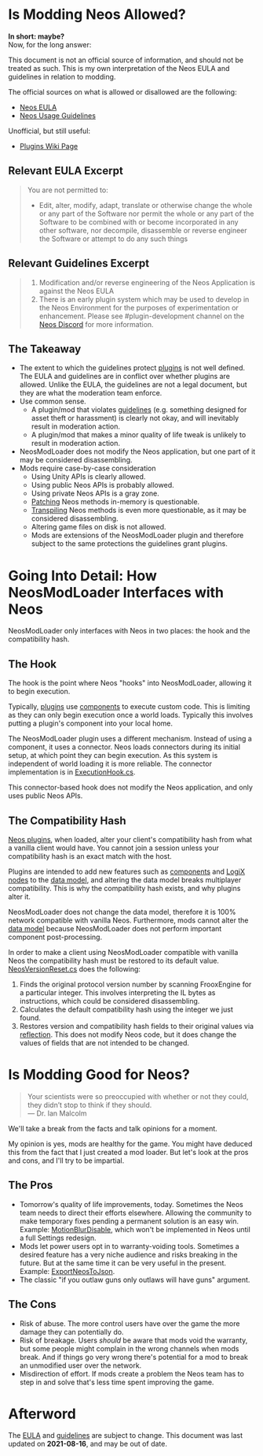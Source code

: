 # Is Modding Neos Allowed?

**In short: maybe?**  
Now, for the long answer:

This document is not an official source of information, and should not be treated as such. This is my own interpretation of the Neos EULA and guidelines in relation to modding.

The official sources on what is allowed or disallowed are the following:
- [Neos EULA][eula]
- [Neos Usage Guidelines][guidelines]

Unofficial, but still useful:
- [Plugins Wiki Page][plugin]

## Relevant EULA Excerpt

> You are not permitted to:
> 
> - Edit, alter, modify, adapt, translate or otherwise change the whole or any part of the Software nor permit the whole or any part of the Software to be combined with or become incorporated in any other software, nor decompile, disassemble or reverse engineer the Software or attempt to do any such things

## Relevant Guidelines Excerpt

> 1. Modification and/or reverse engineering of the Neos Application is against the Neos EULA
> 2. There is an early plugin system which may be used to develop in the Neos Environment for the purposes of experimentation or enhancement. Please see #plugin-development channel on the [Neos Discord](https://discord.com/invite/StcdNe2w) for more information.

<!--
## Relevant [Privacy Policy] Excerpt
> ### Community Content
> 
> Our Service contains community created content not created, owned or directly curated by us. If you open a third party world, creation or otherwise access third party content trough our Service, we strongly advise you to review the Privacy Policy of such world, creation or content.
> 
> We have no control over and assume no responsibility for the content, privacy policies or practices of any third party creators, publishers or services.
-->

## The Takeaway
- The extent to which the guidelines protect [plugins] is not well defined. The EULA and guidelines are in conflict over whether plugins are allowed. Unlike the EULA, the guidelines are not a legal document, but they are what the moderation team enforce.
- Use common sense.
  - A plugin/mod that violates [guidelines] (e.g. something designed for asset theft or harassment) is clearly not okay, and will inevitably result in moderation action.
  - A plugin/mod that makes a minor quality of life tweak is unlikely to result in moderation action.
- NeosModLoader does not modify the Neos application, but one part of it may be considered disassembling.
- Mods require case-by-case consideration
  - Using Unity APIs is clearly allowed.
  - Using public Neos APIs is probably allowed.
  - Using private Neos APIs is a gray zone.
  - [Patching](https://harmony.pardeike.net/articles/intro.html#altering-functionality-patching) Neos methods in-memory is questionable.
  - [Transpiling](https://harmony.pardeike.net/articles/patching-transpiler.html) Neos methods is even more questionable, as it may be considered disassembling.
  - Altering game files on disk is not allowed.
  - Mods are extensions of the NeosModLoader plugin and therefore subject to the same protections the guidelines grant plugins.

# Going Into Detail: How NeosModLoader Interfaces with Neos
NeosModLoader only interfaces with Neos in two places: the hook and the compatibility hash.

## The Hook
The hook is the point where Neos "hooks" into NeosModLoader, allowing it to begin execution.

Typically, [plugins] use [components] to execute custom code. This is limiting as they can only begin execution once a world loads. Typically this involves putting a plugin's component into your local home.

The NeosModLoader plugin uses a different mechanism. Instead of using a component, it uses a connector. Neos loads connectors during its initial setup, at which point they can begin execution. As this system is independent of world loading it is more reliable. The connector implementation is in [ExecutionHook.cs](../NeosModLoader/ExecutionHook.cs).

This connector-based hook does not modify the Neos application, and only uses public Neos APIs.

## The Compatibility Hash
[Neos plugins][plugin], when loaded, alter your client's compatibility hash from what a vanilla client would have. You cannot join a session unless your compatibility hash is an exact match with the host.

Plugins are intended to add new features such as [components] and [LogiX nodes][logix] to the [data model], and altering the data model breaks multiplayer compatibility. This is why the compatibility hash exists, and why plugins alter it.

NeosModLoader does not change the data model, therefore it is 100% network compatible with vanilla Neos. Furthermore, mods cannot alter the [data model] because NeosModLoader does not perform important component post-processing.

In order to make a client using NeosModLoader compatible with vanilla Neos the compatibility hash must be restored to its default value. [NeosVersionReset.cs](../NeosModLoader/NeosVersionReset.cs) does the following:

1. Finds the original protocol version number by scanning FrooxEngine for a particular integer. This involves interpreting the IL bytes as instructions, which could be considered disassembling.
2. Calculates the default compatibility hash using the integer we just found.
3. Restores version and compatibility hash fields to their original values via [reflection](https://docs.microsoft.com/en-us/dotnet/framework/reflection-and-codedom/reflection). This does not modify Neos code, but it does change the values of fields that are not intended to be changed.

# Is Modding Good for Neos?
> Your scientists were so preoccupied with whether or not they could, they didn’t stop to think if they should.  
> — Dr. Ian Malcolm

We'll take a break from the facts and talk opinions for a moment.

My opinion is yes, mods are healthy for the game. You might have deduced this from the fact that I just created a mod loader. But let's look at the pros and cons, and I'll try to be impartial.

## The Pros
- Tomorrow's quality of life improvements, today. Sometimes the Neos team needs to direct their efforts elsewhere. Allowing the community to make temporary fixes pending a permanent solution is an easy win. Example: [MotionBlurDisable](https://github.com/zkxs/MotionBlurDisable), which won't be implemented in Neos until a full Settings redesign.
- Mods let power users opt in to warranty-voiding tools. Sometimes a desired feature has a very niche audience and risks breaking in the future. But at the same time it can be very useful in the present. Example: [ExportNeosToJson](https://github.com/zkxs/ExportNeosToJson).
- The classic "if you outlaw guns only outlaws will have guns" argument. <!-- Example: [MyHostMyRules](https://github.com/zkxs/MyHostMyRules). -->
<!-- - Potential to improve the game. If the planets align, what was once a mod could be integrated into the game proper. But let's be honest, it's going to be easier for Froox to build the feature himself than porting some random garbage code in from a mod... -->
<!-- - Possible source of new developers. If you're hiring someone to program for Neos... why not hire someone who's *already* programming for Neos? -->

## The Cons
- Risk of abuse. The more control users have over the game the more damage they can potentially do.
- Risk of breakage. Users *should* be aware that mods void the warranty, but some people might complain in the wrong channels when mods break. And if things go very wrong there's potential for a mod to break an unmodified user over the network.
- Misdirection of effort. If mods create a problem the Neos team has to step in and solve that's less time spent improving the game.
<!-- - IP ramifications. Modding is a slippery slope to decompiling when the complete lack of documentation leaves you in the dark. But the same can be said for regular plugins. -->

# Afterword
The [EULA] and [guidelines] are subject to change. This document was last updated on **2021-08-16**, and may be out of date.

[eula]: https://store.steampowered.com/eula/740250_eula_0
[guidelines]: https://docs.google.com/document/d/1mqdbIvbj1b2LeFhNzfAASeTpRZk6vmbXISYLdTXTVR4/edit
[privacy policy]: https://wiki.neos.com/Neos_Wiki:Privacy_policy
[plugin]: https://wiki.neos.com/Plugins
[plugins]: https://wiki.neos.com/Plugins
[component]: https://wiki.neos.com/Component
[components]: https://wiki.neos.com/Component
[logix]: https://wiki.neos.com/LogiX
[data model]: https://wiki.neos.com/Core_Concepts#Data_Model
